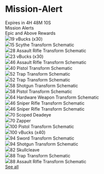 # Mission-Alert
<div class="missionalerts-container"><div class="simple-container"><div class="simple-container-header"><div class="countdown" data-v-1f47cb1c=""><label class="countdown-label" data-v-1f47cb1c=""><span class="label" data-v-1f47cb1c="">
            Expires in
        </span><span class="display" data-v-1f47cb1c="">
            4H 48M 10S 
        </span></label></div><div class="header-label">Mission Alerts</div></div><div class="simple-container-content"><div class="content-container"><div class="content-subheader">
                    Epic and Above Rewards
                </div></div><div class="rewards-container"><div class="reward"><img src="https://assets.stormshield.one/tsmall/T-Items-MTX-L.png"><span class="power-level">19</span><!----><span class="reward-item fine">
                        vBucks (x30)
                    </span></div><div class="reward"><img src="https://assets.stormshield.one/tsmall/T-Icon-Scythe-128.png"><span class="power-level">15</span><span class="reward-item quality">
                        Scythe Transform Schematic
                    </span><!----></div><div class="reward"><img src="https://assets.stormshield.one/tsmall/T-Icon-Assault-128.png"><span class="power-level">28</span><span class="reward-item quality">
                        Assault Rifle Transform Schematic
                    </span><!----></div><div class="reward"><img src="https://assets.stormshield.one/tsmall/T-Items-MTX-L.png"><span class="power-level">23</span><!----><span class="reward-item fine">
                        vBucks (x30)
                    </span></div><div class="reward"><img src="https://assets.stormshield.one/tsmall/T-Icon-Assault-128.png"><span class="power-level">46</span><span class="reward-item quality">
                        Assault Rifle Transform Schematic
                    </span><!----></div><div class="reward"><img src="https://assets.stormshield.one/tsmall/T-Icon-Pistol-128.png"><span class="power-level">40</span><span class="reward-item quality">
                        Pistol Transform Schematic
                    </span><!----></div><!----><div class="reward"><img src="https://assets.stormshield.one/tsmall/T-Icon-Traps-128.png"><span class="power-level">52</span><span class="reward-item fine">
                        Trap Transform Schematic
                    </span><!----></div><div class="reward"><img src="https://assets.stormshield.one/tsmall/T-Icon-Traps-128.png"><span class="power-level">52</span><span class="reward-item fine">
                        Trap Transform Schematic
                    </span><!----></div><!----><div class="reward"><img src="https://assets.stormshield.one/tsmall/T-Icon-Shotgun-128.png"><span class="power-level">58</span><span class="reward-item quality">
                        Shotgun Transform Schematic
                    </span><!----></div><div class="reward"><img src="https://assets.stormshield.one/tsmall/T-Icon-Pistol-128.png"><span class="power-level">58</span><span class="reward-item fine">
                        Pistol Transform Schematic
                    </span><!----></div><div class="reward"><img src="https://assets.stormshield.one/tsmall/T-Icon-Impact-128.png"><span class="power-level">64</span><span class="reward-item fine">
                        Hardware Weapon Transform Schematic
                    </span><!----></div><div class="reward"><img src="https://assets.stormshield.one/tsmall/T-Icon-Sniper-128.png"><span class="power-level">46</span><span class="reward-item quality">
                        Sniper Rifle Transform Schematic
                    </span><!----></div><div class="reward"><img src="https://assets.stormshield.one/tsmall/T-Icon-Sniper-128.png"><span class="power-level">46</span><span class="reward-item quality">
                        Sniper Rifle Transform Schematic
                    </span><!----></div><div class="reward"><img src="https://assets.stormshield.one/tsmall/T-Icon-Weapons-SK-Bolt-Rifle-With-Scope-L.png"><span class="power-level">70</span><span class="reward-item quality">
                        Scoped Deadeye
                    </span><!----></div><div class="reward"><img src="https://assets.stormshield.one/tsmall/T-Icon-Weapons-SK-Raygun-Pistol-L.png"><span class="power-level">70</span><span class="reward-item quality">
                        Zapper
                    </span><!----></div><div class="reward"><img src="https://assets.stormshield.one/tsmall/T-Icon-Pistol-128.png"><span class="power-level">100</span><span class="reward-item quality">
                        Pistol Transform Schematic
                    </span><!----></div><div class="reward"><img src="https://assets.stormshield.one/tsmall/T-Items-MTX-L.png"><span class="power-level">100</span><!----><span class="reward-item fine">
                        vBucks (x40)
                    </span></div><div class="reward"><img src="https://assets.stormshield.one/tsmall/T-Icon-Sword-128.png"><span class="power-level">94</span><span class="reward-item quality">
                        Sword Transform Schematic
                    </span><!----></div><div class="reward"><img src="https://assets.stormshield.one/tsmall/T-Icon-Shotgun-128.png"><span class="power-level">94</span><span class="reward-item fine">
                        Shotgun Transform Schematic
                    </span><!----></div><div class="reward"><img src="https://assets.stormshield.one/tsmall/T-Icon-Weapons-SK-MilitaryHandAxe-L.png"><span class="power-level">82</span><span class="reward-item quality">
                        Skullcleave
                    </span><!----></div><div class="reward"><img src="https://assets.stormshield.one/tsmall/T-Icon-Traps-128.png"><span class="power-level">88</span><span class="reward-item fine">
                        Trap Transform Schematic
                    </span><!----></div><div class="reward"><img src="https://assets.stormshield.one/tsmall/T-Icon-Assault-128.png"><span class="power-level">88</span><span class="reward-item quality">
                        Assault Rifle Transform Schematic
                    </span><!----></div></div><div class="seemore-container"><a href="/pve" class="seemore">See all</a></div></div></div></div>
